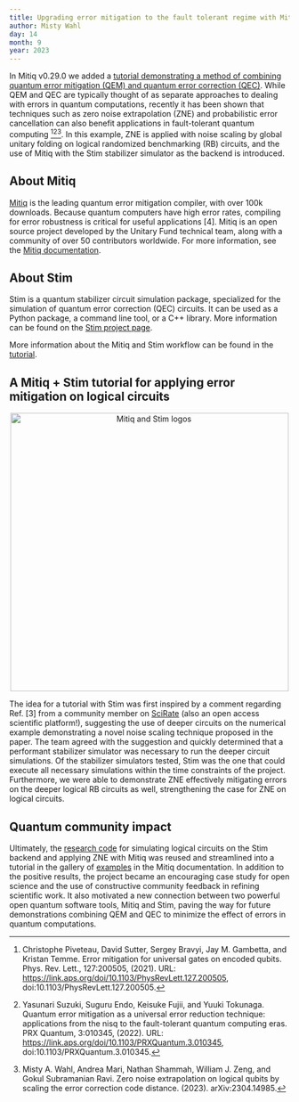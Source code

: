 ```yaml
---
title: Upgrading error mitigation to the fault tolerant regime with Mitiq (and a Stim tutorial)
author: Misty Wahl
day: 14
month: 9
year: 2023
---
```



In Mitiq v0.29.0 we added a [tutorial demonstrating a method of combining quantum error mitigation (QEM) and quantum error correction (QEC)](https://mitiq.readthedocs.io/en/stable/examples/zne_logical_rb_cirq_stim.html).
While QEM and QEC are typically thought of as separate approaches to dealing with errors in quantum computations, recently it has been shown that techniques such as zero noise extrapolation (ZNE) and probabilistic error cancellation can also benefit applications in fault-tolerant quantum computing [^1][^2][^3].
In this example, ZNE is applied with noise scaling by global unitary folding on logical randomized benchmarking (RB) circuits, and the use of Mitiq with the Stim stabilizer simulator as the backend is introduced.

## About Mitiq
[Mitiq](https://unitary.fund/research/mitiq/) is the leading quantum error mitigation compiler, with over 100k downloads.
Because quantum computers have high error rates, compiling for error robustness is critical for useful applications [4].
Mitiq is an open source project developed by the Unitary Fund technical team, along with a community of over 50 contributors worldwide.
For more information, see the [Mitiq documentation](https://mitiq.readthedocs.io/en/stable/).

## About Stim
Stim is a quantum stabilizer circuit simulation package, specialized for the simulation of quantum error correction (QEC) circuits.
It can be used as a Python package, a command line tool, or a C++ library.
More information can be found on the [Stim project page](https://github.com/quantumlib/Stim). 

More information about the Mitiq and Stim workflow can be found in the [tutorial](https://mitiq.readthedocs.io/en/stable/examples/zne_logical_rb_cirq_stim.html).

## A Mitiq + Stim tutorial for applying error mitigation on logical circuits

<div style="text-align: center;">
    <img src="https://res.cloudinary.com/dcz4ywuer/image/upload/v1694724821/uihac8qtevmlkgrzvfyl.png" 
    alt="Mitiq and Stim logos" 
    width=500px 
    height=auto />
</div>


The idea for a tutorial with Stim was first inspired by a comment regarding Ref. [3] from a community member on [SciRate](https://scirate.com/) (also an open access scientific platform!), suggesting the use of deeper circuits on the numerical example demonstrating a novel noise scaling technique proposed in the paper. 
The team agreed with the suggestion and quickly determined that a performant stabilizer simulator was necessary to run the deeper circuit simulations.
Of the stabilizer simulators tested, Stim was the one that could execute all necessary simulations within the time constraints of the project.
Furthermore, we were able to demonstrate ZNE effectively mitigating errors on the deeper logical RB circuits as well, strengthening the case for ZNE on logical circuits.

## Quantum community impact
Ultimately, the [research code](https://github.com/unitaryfund/research/tree/main/ds_zne) for simulating logical circuits on the Stim backend and applying ZNE with Mitiq was reused and streamlined into a tutorial in the gallery of [examples](https://mitiq.readthedocs.io/en/stable/examples/examples.html) in the Mitiq documentation.
In addition to the positive results, the project became an encouraging case study for open science and the use of constructive community feedback in refining scientific work.
It also motivated a new connection between two powerful open quantum software tools, Mitiq and Stim, paving the way for future demonstrations combining QEM and QEC to minimize the effect of errors in quantum computations.

 [^1]: Christophe Piveteau, David Sutter, Sergey Bravyi, Jay M. Gambetta, and Kristan Temme. Error mitigation for universal gates on encoded qubits. Phys. Rev. Lett., 127:200505, (2021). URL: https://link.aps.org/doi/10.1103/PhysRevLett.127.200505, doi:10.1103/PhysRevLett.127.200505.

 [^2]: Yasunari Suzuki, Suguru Endo, Keisuke Fujii, and Yuuki Tokunaga. Quantum error mitigation as a universal error reduction technique: applications from the nisq to the fault-tolerant quantum computing eras. PRX Quantum, 3:010345, (2022). URL: https://link.aps.org/doi/10.1103/PRXQuantum.3.010345, doi:10.1103/PRXQuantum.3.010345.

 [^3]: Misty A. Wahl, Andrea Mari, Nathan Shammah, William J. Zeng, and Gokul Subramanian Ravi. Zero noise extrapolation on logical qubits by scaling the error correction code distance. (2023). arXiv:2304.14985.

 [^4]: Will Zeng and Nathan Shammah, Making quantum error mitigation practical, 2023. URL: https://unitary.fund/posts/2023_qem/

